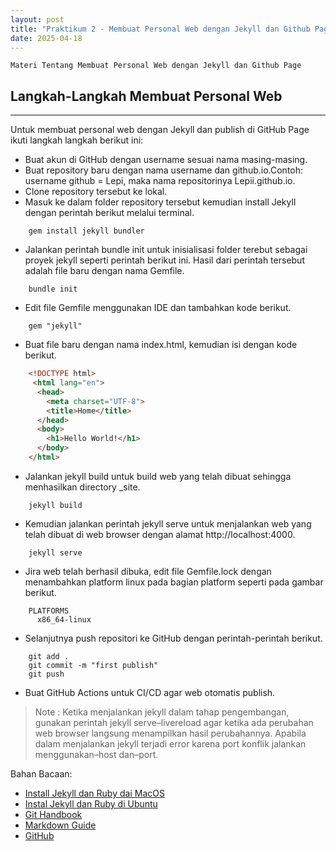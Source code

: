 ```yaml
---
layout: post
title: "Praktikum 2 - Membuat Personal Web dengan Jekyll dan Github Page"
date: 2025-04-18
---
```


    Materi Tentang Membuat Personal Web dengan Jekyll dan Github Page

## Langkah-Langkah Membuat Personal Web

---

Untuk membuat personal web dengan Jekyll dan publish di GitHub Page ikuti langkah
langkah berikut ini:

- Buat akun di GitHub dengan username sesuai nama masing-masing.
- Buat repository baru dengan nama username dan github.io.Contoh: username github = Lepi, maka nama repositorinya Lepii.github.io.
- Clone repository tersebut ke lokal.
- Masuk ke dalam folder repository tersebut kemudian install Jekyll dengan perintah berikut melalui terminal.

```
    gem install jekyll bundler
```

- Jalankan perintah bundle init untuk inisialisasi folder terebut sebagai proyek 
jekyll seperti perintah berikut ini. Hasil dari perintah tersebut adalah file baru
dengan nama Gemfile.

```
    bundle init
```

- Edit file Gemfile menggunakan IDE dan tambahkan kode berikut.

```
    gem "jekyll"
```

- Buat file baru dengan nama index.html, kemudian isi dengan kode berikut.

```html
    <!DOCTYPE html>
     <html lang="en">
      <head>
        <meta charset="UTF-8">
        <title>Home</title>
      </head>
      <body>
        <h1>Hello World!</h1>
      </body>
    </html>
```

- Jalankan jekyll build untuk build web yang telah dibuat sehingga menhasilkan
directory _site.

```
    jekyll build
```

- Kemudian jalankan perintah jekyll serve untuk menjalankan web yang telah
dibuat di web browser dengan alamat http://localhost:4000.

```
    jekyll serve
```

- Jira web telah berhasil dibuka, edit file Gemfile.lock dengan menambahkan
platform linux pada bagian platform seperti pada gambar berikut.

```
    PLATFORMS
      x86_64-linux
```

- Selanjutnya push repositori ke GitHub dengan perintah-perintah berikut.

```
    git add .
    git commit -m "first publish"
    git push
```

- Buat GitHub Actions untuk CI/CD agar web otomatis publish.

>Note : Ketika menjalankan jekyll dalam tahap pengembangan, gunakan perintah
jekyll serve–livereload agar ketika ada perubahan web browser langsung
menampilkan hasil perubahannya. Apabila dalam menjalankan jekyll terjadi
error karena port konflik jalankan menggunakan–host dan–port.

Bahan Bacaan:
- [Install Jekyll dan Ruby dai MacOS](https://jekyllrb.com/docs/installation/macos/)
- [Instal Jekyll dan Ruby di Ubuntu](https://jekyllrb.com/docs/installation/ubuntu/)
- [Git Handbook](https://docs.github.com/en/get-started/using-git/about-git)
- [Markdown Guide](https://www.markdownguide.org/)
- [GitHub](https://github.com/)